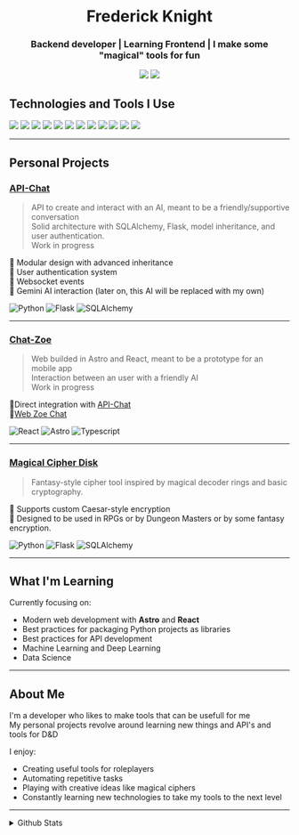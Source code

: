<h1 align="center">Frederick Knight</h1>
<h3 align="center">Backend developer | Learning Frontend | I make some "magical" tools for fun</h3>

<p align="center">
  <a href="https://github.com/FrederickKnight"><img src="https://img.shields.io/github/followers/FrederickKnight?label=Follow&style=social"></a>
  <a href="https://www.linkedin.com/in/johnfrederickknight/"><img src="https://img.shields.io/badge/LinkedIn-blue?logo=linkedin&logoColor=white"></a>
</p>

## Technologies and Tools I Use

<p>
  <img src="https://img.shields.io/badge/Python-3776AB?style=for-the-badge&logo=python&logoColor=white"/>
  <img src="https://img.shields.io/badge/Pandas-150458?style=for-the-badge&logo=pandas&logoColor=white"/>
  <img src="https://img.shields.io/badge/Numpy-013243?style=for-the-badge&logo=numpy&logoColor=white"/>
  <img src="https://img.shields.io/badge/Scikit_Learn-F7931E?style=for-the-badge&logo=scikit-learn&logoColor=white"/>
  <img src="https://img.shields.io/badge/Matplotlib-11557C?style=for-the-badge&logoColor=white"/>
  <img src="https://img.shields.io/badge/Seaborn-5A5A5A?style=for-the-badge&logoColor=white"/>
  <img src="https://img.shields.io/badge/SQLAlchemy-8B1C1C?style=for-the-badge&logo=sqlalchemy&logoColor=white"/>
  <img src="https://img.shields.io/badge/Flask-000000?style=for-the-badge&logo=flask&logoColor=white"/>
  <img src="https://img.shields.io/badge/Jupyter-F37626?style=for-the-badge&logo=jupyter&logoColor=white"/>
  <img src="https://img.shields.io/badge/React-20232a?style=for-the-badge&logo=react&logoColor=61dafb"/>
  <img src="https://img.shields.io/badge/Astro-1B1F23?style=for-the-badge&logo=astro&logoColor=FF5D01"/>
  <img src="https://img.shields.io/badge/TypeScript-3178C6?style=for-the-badge&logo=typescript&logoColor=white"/>
</p>

---

## Personal Projects

### [API-Chat](https://github.com/FrederickKnight/API-CHAT)
> API to create and interact with an AI, meant to be a friendly/supportive conversation<br>
> Solid architecture with SQLAlchemy, Flask, model inheritance, and user authentication.<br/>
> Work in progress<br>

🔹 Modular design with advanced inheritance<br>
🔹 User authentication system<br>
🔹 Websocket events<br>
🔹 Gemini AI interaction (later on, this AI will be replaced with my own)<br>

![Python](https://img.shields.io/badge/Python-3776AB?style=flat&logo=python&logoColor=white)
![Flask](https://img.shields.io/badge/Flask-000?style=flat&logo=flask)
![SQLAlchemy](https://img.shields.io/badge/SQLAlchemy-8B1C1C?style=flat)

---

### [Chat-Zoe](https://github.com/FrederickKnight/CHAT-ZOE)
> Web builded in Astro and React, meant to be a prototype for an mobile app<br>
> Interaction between an user with a friendly AI<br>
> Work in progress<br>

🔹Direct integration with [API-Chat](#api-chat)<br>
🔹[Web Zoe Chat](https://chat-zoe.onrender.com/)<br>

  ![React](https://img.shields.io/badge/React-20232a?style=flat&logo=react&logoColor=61dafb)
  ![Astro](https://img.shields.io/badge/Astro-1B1F23?style=flat&logo=astro&logoColor=FF5D01)
  ![Typescript](https://img.shields.io/badge/TypeScript-3178C6?style=flat&logo=typescript&logoColor=white)
  
---
### [Magical Cipher Disk](https://github.com/FrederickKnight/Magical_Cipher_Disk)
> Fantasy-style cipher tool inspired by magical decoder rings and basic cryptography.<br/>

🔹 Supports custom Caesar-style encryption<br>
🔹 Designed to be used in RPGs or by Dungeon Masters or by some fantasy encryption.<br>

![Python](https://img.shields.io/badge/Python-3776AB?style=flat&logo=python&logoColor=white)
![Flask](https://img.shields.io/badge/Flask-000?style=flat&logo=flask)
![SQLAlchemy](https://img.shields.io/badge/SQLAlchemy-8B1C1C?style=flat)

---

## What I'm Learning

Currently focusing on:

- Modern web development with **Astro** and **React**
- Best practices for packaging Python projects as libraries
- Best practices for API development
- Machine Learning and Deep Learning
- Data Science

---

## About Me

I'm a developer who likes to make tools that can be usefull for me<br>
My personal projects revolve around learning new things and API's and tools for D&D<br>

I enjoy:

- Creating useful tools for roleplayers
- Automating repetitive tasks
- Playing with creative ideas like magical ciphers
- Constantly learning new technologies to take my tools to the next level

---

<details>
  <summary>Github Stats</summary>
  
  <p align="center">
    <img src="https://github-readme-stats.vercel.app/api?username=FrederickKnight&theme=vue-dark&show_icons=true&hide_border=false&count_private=true" width = 400px/>
    <br/>
    <img src="https://github-readme-streak-stats.herokuapp.com/?user=FrederickKnight&theme=vue-dark&hide_border=false" width = 400px/>
    <br/>
    <img src="https://github-readme-stats.vercel.app/api/top-langs/?username=FrederickKnight&theme=vue-dark&show_icons=true&hide_border=false&layout=compact&cache_seconds=1800" width = 400px/>
  </p>
</details>

